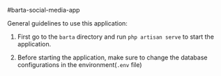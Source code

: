 #barta-social-media-app

General guidelines to use this application:

1. First go to the `barta` directory and run `php artisan serve` to start the application.

2. Before starting the application, make sure to change the database configurations in the environment(`.env` file)
